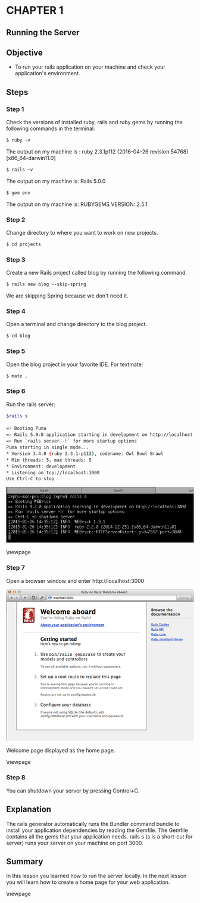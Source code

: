CHAPTER 1
=============
Running the Server
------------------------------
 
## Objective ##

- To run your rails application on your machine and check your application's environment.

## Steps ##

### Step 1					

Check the versions of installed ruby, rails and ruby gems by running the following commands in the terminal:

```ruby
$ ruby -v
```

The output on my machine is : ruby 2.3.1p112 (2016-04-26 revision 54768) [x86_64-darwin11.0]

```ruby  
$ rails -v
```

The output on my machine is: Rails 5.0.0
 
```ruby    
$ gem env
```		 
The output on my machine is: RUBYGEMS VERSION: 2.5.1

### Step 2 ###
 
Change directory to where you want to work on new projects. 

```ruby
$ cd projects
```

### Step 3 ###

Create a new Rails project called blog by running the following command.

```ruby
$ rails new blog --skip-spring
```

We are skipping Spring because we don't need it.

### Step 4 ###

Open a terminal and change directory to the blog project.

```ruby
$ cd blog
```

### Step 5 ###

Open the blog project in your favorite IDE. For textmate:

```ruby
$ mate .
```

### Step 6 ###

Run the rails server:

```sh
$rails s

=> Booting Puma
=> Rails 5.0.0 application starting in development on http://localhost:3000
=> Run `rails server -h` for more startup options
Puma starting in single mode...
* Version 3.4.0 (ruby 2.3.1-p112), codename: Owl Bowl Brawl
* Min threads: 5, max threads: 5
* Environment: development
* Listening on tcp://localhost:3000
Use Ctrl-C to stop
```

![Rails Server](./figures/rails_server.png)

\newpage

### Step 7 ###

Open a browser window and enter http://localhost:3000

![Welcome Aboard](./figures/welcome_page.png)

Welcome page displayed as the home page.

\newpage

### Step 8 ###

You can shutdown your server by pressing Control+C. 

## Explanation					

The rails generator automatically runs the Bundler command bundle to install your application dependencies by reading the Gemfile. The Gemfile contains all the gems that your application needs. rails s (s is a short-cut for server) runs your server on your machine on port 3000.

## Summary ##

In this lesson you learned how to run the server locally. In the next lesson you will learn how to create a home page for your web application.

\newpage

